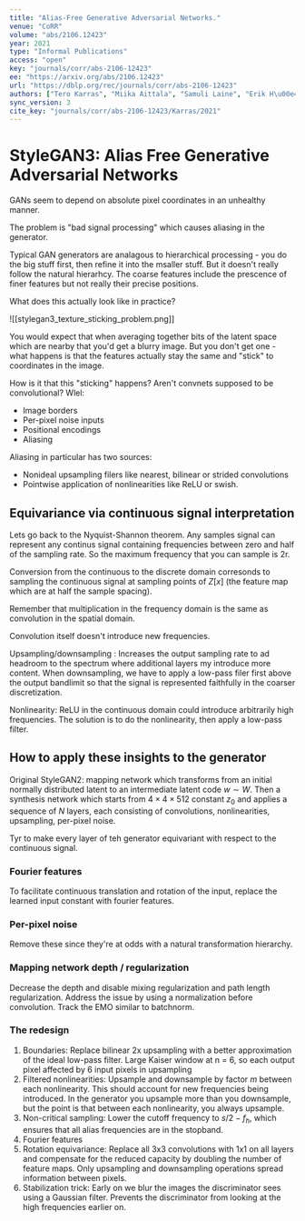 ```yaml
---
title: "Alias-Free Generative Adversarial Networks."
venue: "CoRR"
volume: "abs/2106.12423"
year: 2021
type: "Informal Publications"
access: "open"
key: "journals/corr/abs-2106-12423"
ee: "https://arxiv.org/abs/2106.12423"
url: "https://dblp.org/rec/journals/corr/abs-2106-12423"
authors: ["Tero Karras", "Miika Aittala", "Samuli Laine", "Erik H\u00e4rk\u00f6nen", "Janne Hellsten", "Jaakko Lehtinen", "Timo Aila"]
sync_version: 3
cite_key: "journals/corr/abs-2106-12423/Karras/2021"
---
```


# StyleGAN3: Alias Free Generative Adversarial Networks


GANs seem to depend on absolute pixel coordinates in an unhealthy manner.

The problem is "bad signal processing" which causes aliasing in the generator.

Typical GAN generators are analagous to hierarchical processing - you do the big stuff first, then refine it into the msaller stuff. But it doesn't really follow the natural hierarhcy. The coarse features include the prescence of finer features but not really their precise positions.

What does this actually look like in practice?

![[stylegan3_texture_sticking_problem.png]]

You would expect that when averaging together bits of the latent space which are nearby that you'd get a blurry image. But you don't get one - what happens is that the features actually stay the same and "stick" to coordinates in the image.

How is it that this "sticking" happens? Aren't convnets supposed to be convolutional? Wlel:

 - Image borders
 - Per-pixel noise inputs
 - Positional encodings
 - Aliasing

Aliasing in particular has two sources:
 - Nonideal upsampling filers like nearest, bilinear or strided convolutions
 - Pointwise application of nonlinearities like ReLU or swish.


## Equivariance via continuous signal interpretation

Lets go back to the Nyquist-Shannon theorem. Any samples signal can represent any continus signal containing frequencies between zero and half of the sampling rate. So the maximum frequency that you can sample is 2r.

Conversion from the continuous to the discrete domain corresonds to sampling the continuous signal at sampling points  of $Z[x]$ (the feature map which are at half the sample spacing).

Remember that multiplication in the frequency domain is the same as convolution in the spatial domain.

Convolution itself doesn't introduce new frequencies.

Upsampling/downsampling : Increases the output sampling rate to ad headroom to the spectrum where additional layers my introduce more content. When downsampling, we have to apply a low-pass filer first above the output bandlimit so that the signal is represented faithfully in the coarser discretization.

Nonlinearity: ReLU in the continuous domain could introduce arbitrarily high frequencies. The solution is to do the nonlinearity, then apply a low-pass filter.

## How to apply these insights to the generator

Original StyleGAN2: mapping network which transforms from an initial normally distributed latent to an intermediate latent code $w \sim W$. Then a synthesis network which starts from $4 \times 4 \times 512$ constant $z_0$ and applies a sequence of $N$ layers, each consisting of convolutions, nonlinearities, upsampling, per-pixel noise.

Tyr to make every layer of teh generator equivariant with respect to the continuous signal.

### Fourier features

To facilitate continuous translation and rotation of the input, replace the learned input constant with fourier features.

### Per-pixel noise

Remove these since they're at odds with a natural transformation hierarchy.

### Mapping network depth / regularization

Decrease the depth and disable mixing regularization and path length regularization. Address the issue by using a normalization before convolution. Track the EMO similar to batchnorm.

### The redesign

1. Boundaries: Replace bilinear 2x upsampling with a better approximation of the ideal low-pass filter. Large Kaiser window at n = 6, so each output pixel affected by 6 input pixels in upsampling
2. Filtered nonlinearities: Upsample and downsample by factor $m$ between each nonlinearity. This should account for new frequencies being introduced. In the generator you upsample more than you downsample, but the point is that between each nonlinearity, you always upsample.
3. Non-critical sampling: Lower the cutoff frequency to $s/2 - f_h$, which ensures that all alias frequencies are in the stopband.
4. Fourier features
5. Rotation equivariance: Replace all 3x3 convolutions with 1x1 on all layers and compensate for the reduced capacity by doubling the number of feature maps. Only upsampling and downsampling operations spread information between pixels.
6. Stabilization trick: Early on we blur the images the discriminator sees using a Gaussian filter. Prevents the discriminator from looking at the high frequencies earlier on.
